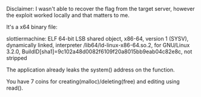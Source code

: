 Disclaimer: I wasn't able to recover the flag from the target server, however the exploit worked locally and that matters to me. 

It's a x64 binary file:

slottiermachine: ELF 64-bit LSB shared object, x86-64, version 1 (SYSV), dynamically linked, interpreter /lib64/ld-linux-x86-64.so.2, for GNU/Linux 3.2.0, BuildID[sha1]=9c102a48d0082f6109f20a8015bb9eab04c82e8c, not stripped

The application already leaks the system() address on the function.

You have 7 coins for creating(malloc)/deleting(free) and editing using read().



